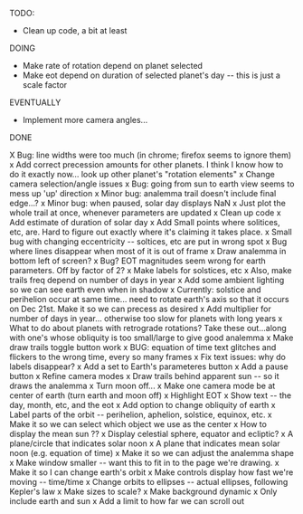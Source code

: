 TODO:

* Clean up code, a bit at least

DOING

* Make rate of rotation depend on planet selected
* Make eot depend on duration of selected planet's day -- this is just a scale
factor 

EVENTUALLY

* Implement more camera angles...

DONE

X Bug: line widths were too much (in chrome; firefox seems to ignore them)
x Add correct precession amounts for other planets. I think I know how to do it exactly now... look up other planet's "rotation elements"
x Change camera selection/angle issues
x Bug: going from sun to earth view seems to mess up 'up' direction
x Minor bug: analemma trail doesn't include final edge...?
x Minor bug: when paused, solar day displays NaN
x Just plot the whole trail at once, whenever parameters are updated
x Clean up code
x Add estimate of duration of solar day
x Add Small points where solitices, etc, are. Hard to figure out exactly where it's claiming it takes place.
x Small bug with changing eccentricity -- soltices, etc are put in wrong spot
x Bug where lines disappear when most of it is out of frame
x Draw analemma in bottom left of screen?
x Bug? EOT magnitudes seem wrong for earth parameters. Off by factor of 2?
x Make labels for solstices, etc
x Also, make trails freq depend on number of days in year
x Add some ambient lighting so we can see earth even when in shadow
x Currently: solstice and perihelion occur at same time... need to rotate earth's axis so that it occurs
  on Dec 21st. Make it so we can precess as desired
x Add multiplier for number of days in year... otherwise too slow for planets with long years
x What to do about planets with retrograde rotations?
  Take these out...along with one's whose obliquity is too small/large to give good analemma
x Make draw trails toggle button work
x BUG: equation of time text glitches and flickers to the wrong time, every so many frames
x Fix text issues: why do labels disappear?
x Add a set to Earth's parameteres button
x Add a pause button
x Refine camera modes
x Draw trails behind apparent sun -- so it draws the analemma
x Turn moon off...
x Make one camera mode be at center of earth (turn earth and moon off)
x Highlight EOT
x Show text -- the day, month, etc, and the eot
x Add option to change obliquity of earth
x Label parts of the orbit -- perihelion, aphelion, solstice, equinox, etc.
x Make it so we can select which object we use as the center
x How to display the mean sun ??
x Display celestial sphere, equator and ecliptic?
x A plane/circle that indicates solar noon
x A plane that indicates mean solar noon (e.g. equation of time)
x Make it so we can adjust the analemma shape
x Make window smaller -- want this to fit in to the page we're drawing. 
x Make it so I can change earth's orbit
x Make controls display how fast we're moving -- time/time
x Change orbits to ellipses -- actual ellipses, following Kepler's law
x Make sizes to scale?
x Make background dynamic
x Only include earth and sun
x Add a limit to how far we can scroll out
